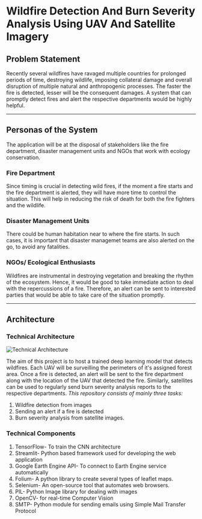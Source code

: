 # Wildfire Detection And Burn Severity Analysis Using UAV And Satellite Imagery

## Problem Statement
Recently several wildfires have ravaged multiple countries for prolonged periods of time, destroying wildlife, imposing collateral damage and overall disruption of multiple natural and anthropogenic processes. The faster the fire is detected, lesser will be the consequent damages. A system that can promptly detect fires and alert the respective departments would be highly helpful. 

---

## Personas of the System 
The application will be at the disposal of stakeholders like the fire department, disaster management units and NGOs that work with ecology conservation.

### Fire Department ###
Since timing is crucial in detecting wild fires, if the moment a fire starts and the fire department is alerted, they will have more time to control the situation. This will help in reducing the risk of death for both the fire fighters and the wildlife.

### Disaster Management Units ###
There could be human habitation near to where the fire starts. In such cases, it is important that disaster managemet teams are also alerted on the go, to avoid any fatalities.

### NGOs/ Ecological Enthusiasts ###
Wildfires are instrumental in destroying vegetation and breaking the rhythm of the ecosystem. Hence, it would be good to take immediate action to deal with the repercussions of a fire. Therefore, an alert can be sent to interested parties that would be able to take care of the situation promptly.

---

## Architecture

### Technical Architecture ###

![Technical Architecture](https://user-images.githubusercontent.com/62476858/167068755-ca265a94-acfa-496c-9620-f0cfd1aed81b.jpg)

The aim of this project is to host a trained deep learning model that detects wildfires. Each UAV will be surveilling the perimeters of it's assigned forest area. Once a fire is detected, an alert will be sent to the fire department along with the location of the UAV that detected the fire. Similarly, satellites can be used to regularly send burn severity analysis reports to the respective departments. 
_This repository consists of mainly three tasks:_
1. Wildfire detection from images 
2. Sending an alert if a fire is detected 
3. Burn severity analysis from satellite images.

### Technical Components ###
1. TensorFlow- To train the CNN architecture
2. Streamlit- Python based framework used for developing the web application
3. Google Earth Engine API- To connect to Earth Engine service automatically
4. Folium- A python library to create several types of leaflet maps.
5. Selenium- An open-source tool that automates web browsers.
6. PIL- Python Image library for dealing with images
7. OpenCV- for real-time Computer Vision
8. SMTP- Python module for sending emails using Simple Mail Transfer Protocol

